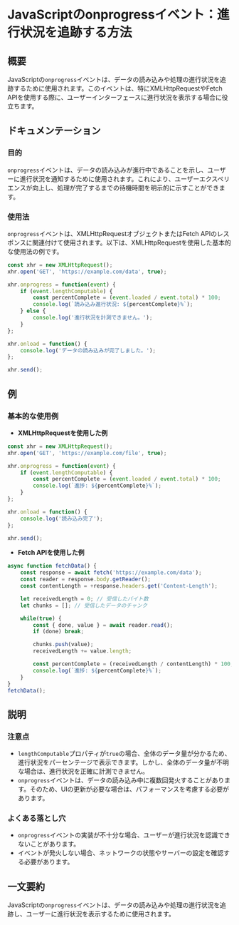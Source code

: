 <!--
Meta Description: # JavaScriptのonprogressイベント：進行状況を追跡する方法 ## 概要 JavaScriptの`onprogress`イベントは、データの読み込みや処理の進行状況を追跡するために使用されます。このイベントは、特にXMLHttpRequestやFetch APIを使用する際に、ユー...
Meta Keywords: xhr, const, onprogress, event, percentcomplete
-->

# JavaScriptのonprogressイベント：進行状況を追跡する方法

## 概要
JavaScriptの`onprogress`イベントは、データの読み込みや処理の進行状況を追跡するために使用されます。このイベントは、特にXMLHttpRequestやFetch APIを使用する際に、ユーザーインターフェースに進行状況を表示する場合に役立ちます。

## ドキュメンテーション
### 目的
`onprogress`イベントは、データの読み込みが進行中であることを示し、ユーザーに進行状況を通知するために使用されます。これにより、ユーザーエクスペリエンスが向上し、処理が完了するまでの待機時間を明示的に示すことができます。

### 使用法
`onprogress`イベントは、XMLHttpRequestオブジェクトまたはFetch APIのレスポンスに関連付けて使用されます。以下は、XMLHttpRequestを使用した基本的な使用法の例です。

```javascript
const xhr = new XMLHttpRequest();
xhr.open('GET', 'https://example.com/data', true);

xhr.onprogress = function(event) {
    if (event.lengthComputable) {
        const percentComplete = (event.loaded / event.total) * 100;
        console.log(`読み込み進行状況: ${percentComplete}%`);
    } else {
        console.log('進行状況を計測できません。');
    }
};

xhr.onload = function() {
    console.log('データの読み込みが完了しました。');
};

xhr.send();
```

## 例
### 基本的な使用例
- **XMLHttpRequestを使用した例**
```javascript
const xhr = new XMLHttpRequest();
xhr.open('GET', 'https://example.com/file', true);

xhr.onprogress = function(event) {
    if (event.lengthComputable) {
        const percentComplete = (event.loaded / event.total) * 100;
        console.log(`進捗: ${percentComplete}%`);
    }
};

xhr.onload = function() {
    console.log('読み込み完了');
};

xhr.send();
```

- **Fetch APIを使用した例**
```javascript
async function fetchData() {
    const response = await fetch('https://example.com/data');
    const reader = response.body.getReader();
    const contentLength = +response.headers.get('Content-Length');

    let receivedLength = 0; // 受信したバイト数
    let chunks = []; // 受信したデータのチャンク

    while(true) {
        const { done, value } = await reader.read();
        if (done) break;

        chunks.push(value);
        receivedLength += value.length;

        const percentComplete = (receivedLength / contentLength) * 100;
        console.log(`進捗: ${percentComplete}%`);
    }
}
fetchData();
```

## 説明
### 注意点
- `lengthComputable`プロパティが`true`の場合、全体のデータ量が分かるため、進行状況をパーセンテージで表示できます。しかし、全体のデータ量が不明な場合は、進行状況を正確に計測できません。
- `onprogress`イベントは、データの読み込み中に複数回発火することがあります。そのため、UIの更新が必要な場合は、パフォーマンスを考慮する必要があります。

### よくある落とし穴
- `onprogress`イベントの実装が不十分な場合、ユーザーが進行状況を認識できないことがあります。
- イベントが発火しない場合、ネットワークの状態やサーバーの設定を確認する必要があります。

## 一文要約
JavaScriptの`onprogress`イベントは、データの読み込みや処理の進行状況を追跡し、ユーザーに進行状況を表示するために使用されます。